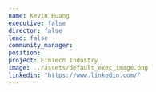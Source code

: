 ```yaml
---
name: Kevin Huang
executive: false
director: false
lead: false
community_manager:   
position:  
project: FinTech Industry
image: ../assets/default_exec_image.png
linkedin: "https://www.linkedin.com/"
---
```


